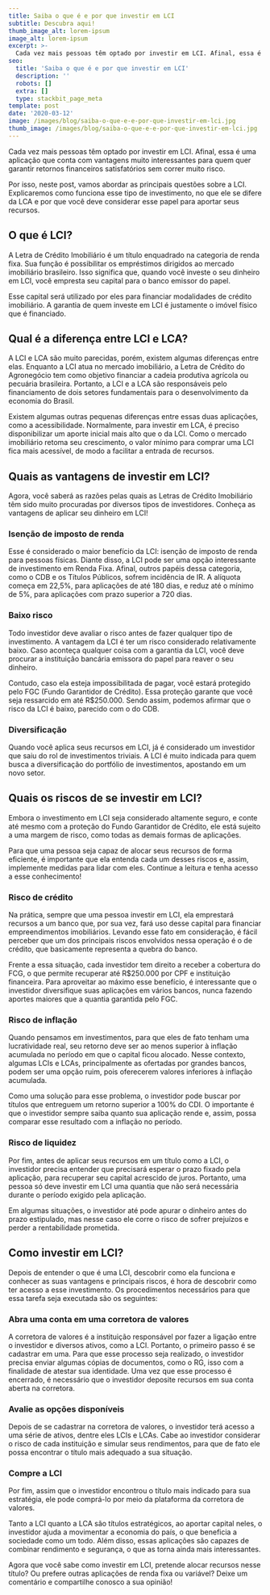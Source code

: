 ```yaml
---
title: Saiba o que é e por que investir em LCI
subtitle: Descubra aqui!
thumb_image_alt: lorem-ipsum
image_alt: lorem-ipsum
excerpt: >-
  Cada vez mais pessoas têm optado por investir em LCI. Afinal, essa é uma aplicação que conta com vantagens muito interessantes para quem quer garantir retornos financeiros satisfatórios sem correr muito risco.
seo:
  title: 'Saiba o que é e por que investir em LCI'
  description: ''
  robots: []
  extra: []
  type: stackbit_page_meta
template: post
date: '2020-03-12'
image: /images/blog/saiba-o-que-e-e-por-que-investir-em-lci.jpg
thumb_image: /images/blog/saiba-o-que-e-e-por-que-investir-em-lci.jpg
---
```

Cada vez mais pessoas têm optado por investir em LCI. Afinal, essa é uma aplicação que conta com vantagens muito interessantes para quem quer garantir retornos financeiros satisfatórios sem correr muito risco.

Por isso, neste post, vamos abordar as principais questões sobre a LCI. Explicaremos como funciona esse tipo de investimento, no que ele se difere da LCA e por que você deve considerar esse papel para aportar seus recursos.

## O que é LCI?
A Letra de Crédito Imobiliário é um título enquadrado na categoria de renda fixa. Sua função é possibilitar os empréstimos dirigidos ao mercado imobiliário brasileiro. Isso significa que, quando você investe o seu dinheiro em LCI, você empresta seu capital para o banco emissor do papel.

Esse capital será utilizado por eles para financiar modalidades de crédito imobiliário. A garantia de quem investe em LCI é justamente o imóvel físico que é financiado.

## Qual é a diferença entre LCI e LCA?
A LCI e LCA são muito parecidas, porém, existem algumas diferenças entre elas. Enquanto a LCI atua no mercado imobiliário, a Letra de Crédito do Agronegócio tem como objetivo financiar a cadeia produtiva agrícola ou pecuária brasileira. Portanto, a LCI e a LCA são responsáveis pelo financiamento de dois setores fundamentais para o desenvolvimento da economia do Brasil.

Existem algumas outras pequenas diferenças entre essas duas aplicações, como a acessibilidade. Normalmente, para investir em LCA, é preciso disponibilizar um aporte inicial mais alto que o da LCI. Como o mercado imobiliário retoma seu crescimento, o valor mínimo para comprar uma LCI fica mais acessível, de modo a facilitar a entrada de recursos.

## Quais as vantagens de investir em LCI?
Agora, você saberá as razões pelas quais as Letras de Crédito Imobiliário têm sido muito procuradas por diversos tipos de investidores. Conheça as vantagens de aplicar seu dinheiro em LCI!

### Isenção de imposto de renda
Esse é considerado o maior benefício da LCI: isenção de imposto de renda para pessoas físicas. Diante disso, a LCI pode ser uma opção interessante de investimento em Renda Fixa. Afinal, outros papéis dessa categoria, como o CDB e os Títulos Públicos, sofrem incidência de IR. A alíquota começa em 22,5%, para aplicações de até 180 dias, e reduz até o mínimo de 5%, para aplicações com prazo superior a 720 dias.

### Baixo risco
Todo investidor deve avaliar o risco antes de fazer qualquer tipo de investimento. A vantagem da LCI é ter um risco considerado relativamente baixo. Caso aconteça qualquer coisa com a garantia da LCI, você deve procurar a instituição bancária emissora do papel para reaver o seu dinheiro.

Contudo, caso ela esteja impossibilitada de pagar, você estará protegido pelo FGC (Fundo Garantidor de Crédito). Essa proteção garante que você seja ressarcido em até R$250.000. Sendo assim, podemos afirmar que o risco da LCI é baixo, parecido com o do CDB.

### Diversificação
Quando você aplica seus recursos em LCI, já é considerado um investidor que saiu do rol de investimentos triviais. A LCI é muito indicada para quem busca a diversificação do portfólio de investimentos, apostando em um novo setor.

## Quais os riscos de se investir em LCI?
Embora o investimento em LCI seja considerado altamente seguro, e conte até mesmo com a proteção do Fundo Garantidor de Crédito, ele está sujeito a uma margem de risco, como todas as demais formas de aplicações.

Para que uma pessoa seja capaz de alocar seus recursos de forma eficiente, é importante que ela entenda cada um desses riscos e, assim, implemente medidas para lidar com eles. Continue a leitura e tenha acesso a esse conhecimento!

### Risco de crédito
Na prática, sempre que uma pessoa investir em LCI, ela emprestará recursos a um banco que, por sua vez, fará uso desse capital para financiar empreendimentos imobiliários. Levando esse fato em consideração, é fácil perceber que um dos principais riscos envolvidos nessa operação é o de crédito, que basicamente representa a quebra do banco.

Frente a essa situação, cada investidor tem direito a receber a cobertura do FCG, o que permite recuperar até R$250.000 por CPF e instituição financeira. Para aproveitar ao máximo esse benefício, é interessante que o investidor diversifique suas aplicações em vários bancos, nunca fazendo aportes maiores que a quantia garantida pelo FGC.

### Risco de inflação
Quando pensamos em investimentos, para que eles de fato tenham uma lucratividade real, seu retorno deve ser ao menos superior à inflação acumulada no período em que o capital ficou alocado. Nesse contexto, algumas LCIs e LCAs, principalmente as ofertadas por grandes bancos, podem ser uma opção ruim, pois oferecerem valores inferiores à inflação acumulada.

Como uma solução para esse problema, o investidor pode buscar por títulos que entreguem um retorno superior a 100% do CDI. O importante é que o investidor sempre saiba quanto sua aplicação rende e, assim, possa comparar esse resultado com a inflação no período.

### Risco de liquidez
Por fim, antes de aplicar seus recursos em um título como a LCI, o investidor precisa entender que precisará esperar o prazo fixado pela aplicação, para recuperar seu capital acrescido de juros. Portanto, uma pessoa só deve investir em LCI uma quantia que não será necessária durante o período exigido pela aplicação.

Em algumas situações, o investidor até pode apurar o dinheiro antes do prazo estipulado, mas nesse caso ele corre o risco de sofrer prejuízos e perder a rentabilidade prometida.

## Como investir em LCI?
Depois de entender o que é uma LCI, descobrir como ela funciona e conhecer as suas vantagens e principais riscos, é hora de descobrir como ter acesso a esse investimento. Os procedimentos necessários para que essa tarefa seja executada são os seguintes:

### Abra uma conta em uma corretora de valores
A corretora de valores é a instituição responsável por fazer a ligação entre o investidor e diversos ativos, como a LCI. Portanto, o primeiro passo é se cadastrar em uma. Para que esse processo seja realizado, o investidor precisa enviar algumas cópias de documentos, como o RG, isso com a finalidade de atestar sua identidade. Uma vez que esse processo é encerrado, é necessário que o investidor deposite recursos em sua conta aberta na corretora.

### Avalie as opções disponíveis
Depois de se cadastrar na corretora de valores, o investidor terá acesso a uma série de ativos, dentre eles LCIs e LCAs. Cabe ao investidor considerar o risco de cada instituição e simular seus rendimentos, para que de fato ele possa encontrar o título mais adequado a sua situação.

### Compre a LCI
Por fim, assim que o investidor encontrou o título mais indicado para sua estratégia, ele pode comprá-lo por meio da plataforma da corretora de valores.

Tanto a LCI quanto a LCA são títulos estratégicos, ao aportar capital neles, o investidor ajuda a movimentar a economia do país, o que beneficia a sociedade como um todo. Além disso, essas aplicações são capazes de combinar rendimento e segurança, o que as torna ainda mais interessantes.

Agora que você sabe como investir em LCI, pretende alocar recursos nesse título? Ou prefere outras aplicações de renda fixa ou variável? Deixe um comentário e compartilhe conosco a sua opinião!